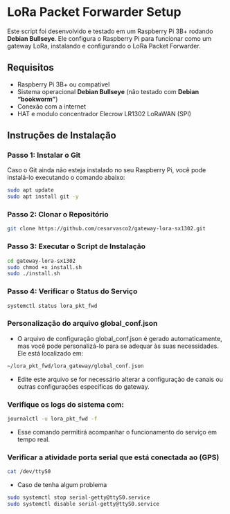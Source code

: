 # LoRa Packet Forwarder Setup

Este script foi desenvolvido e testado em um Raspberry Pi 3B+ rodando **Debian Bullseye**. Ele configura o Raspberry Pi para funcionar como um gateway LoRa, instalando e configurando o LoRa Packet Forwarder.

## Requisitos

- Raspberry Pi 3B+ ou compativel
- Sistema operacional **Debian Bullseye** (não testado com **Debian “bookworm”**)
- Conexão com a internet
- HAT e modulo concentrador Elecrow LR1302 LoRaWAN (SPI)

## Instruções de Instalação

### Passo 1: Instalar o Git

Caso o Git ainda não esteja instalado no seu Raspberry Pi, você pode instalá-lo executando o comando abaixo:

```bash
sudo apt update
sudo apt install git -y
```

### Passo 2: Clonar o Repositório

```bash
git clone https://github.com/cesarvasco2/gateway-lora-sx1302.git
```
### Passo 3: Executar o Script de Instalação

```bash
cd gateway-lora-sx1302
sudo chmod +x install.sh
sudo ./install.sh
```

### Passo 4: Verificar o Status do Serviço

```bash
systemctl status lora_pkt_fwd
```
### Personalização do arquivo global_conf.json
- O arquivo de configuração global_conf.json é gerado automaticamente, mas você pode personalizá-lo para se adequar às suas necessidades. Ele está localizado em:

```bash
~/lora_pkt_fwd/lora_gateway/global_conf.json
```
- Edite este arquivo se for necessário alterar a configuração de canais ou outras configurações específicas do gateway.

### Verifique os logs do sistema com:

```bash
journalctl -u lora_pkt_fwd -f
```
- Esse comando permitirá acompanhar o funcionamento do serviço em tempo real.

### Verificar a atividade porta serial que está conectada ao (GPS)

```bash
cat /dev/ttyS0
```

- Caso de tenha algum problema 

```bash
sudo systemctl stop serial-getty@ttyS0.service
sudo systemctl disable serial-getty@ttyS0.service
```
